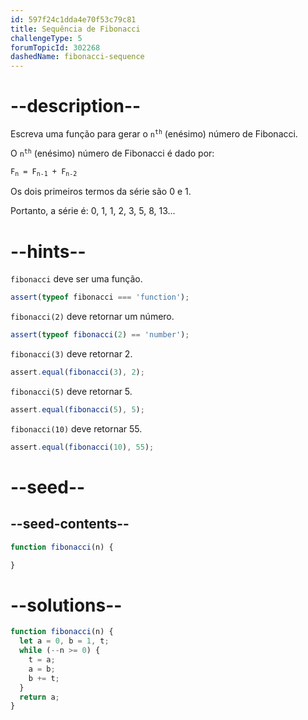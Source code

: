 ```yaml
---
id: 597f24c1dda4e70f53c79c81
title: Sequência de Fibonacci
challengeType: 5
forumTopicId: 302268
dashedName: fibonacci-sequence
---
```


# --description--

Escreva uma função para gerar o <code>n<sup>th</sup></code> (enésimo) número de Fibonacci.

O <code>n<sup>th</sup></code> (enésimo) número de Fibonacci é dado por:

<code>F<sub>n</sub> = F<sub>n-1</sub> + F<sub>n-2</sub></code>

Os dois primeiros termos da série são 0 e 1.

Portanto, a série é: 0, 1, 1, 2, 3, 5, 8, 13...

# --hints--

`fibonacci` deve ser uma função.

```js
assert(typeof fibonacci === 'function');
```

`fibonacci(2)` deve retornar um número.

```js
assert(typeof fibonacci(2) == 'number');
```

`fibonacci(3)` deve retornar 2.

```js
assert.equal(fibonacci(3), 2);
```

`fibonacci(5)` deve retornar 5.

```js
assert.equal(fibonacci(5), 5);
```

`fibonacci(10)` deve retornar 55.

```js
assert.equal(fibonacci(10), 55);
```

# --seed--

## --seed-contents--

```js
function fibonacci(n) {

}
```

# --solutions--

```js
function fibonacci(n) {
  let a = 0, b = 1, t;
  while (--n >= 0) {
    t = a;
    a = b;
    b += t;
  }
  return a;
}
```
